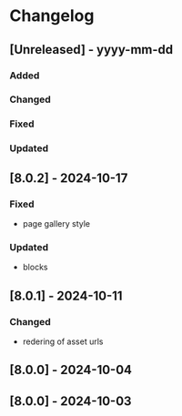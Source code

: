 # Changelog
## [Unreleased] - yyyy-mm-dd

### Added

### Changed

### Fixed

### Updated

## [8.0.2] - 2024-10-17


### Fixed
- page gallery style

### Updated
- blocks

## [8.0.1] - 2024-10-11


### Changed
- redering of asset urls

## [8.0.0] - 2024-10-04


## [8.0.0] - 2024-10-03
